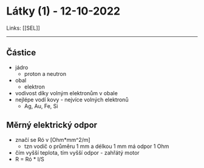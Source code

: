 # Látky (1) - 12-10-2022
Links: [[SEL]]

---
## Částice
- jádro
	- proton a neutron
- obal
	- elektron
- vodivost díky volným elektronům v obale
- nejlépe vodí kovy - nejvíce volných elektronů
	- Ag, Au, Fe, Si
## Měrný elektrický odpor
- značí se Ró v \[Ohm\*mm^2/m\]
	- tzn vodič o průměru 1 mm a délkou 1 mm má odpor 1 Ohm
- čím vyšší teplota, tím vyšší odpor - zahřátý motor
- R = Ró \* l/S
